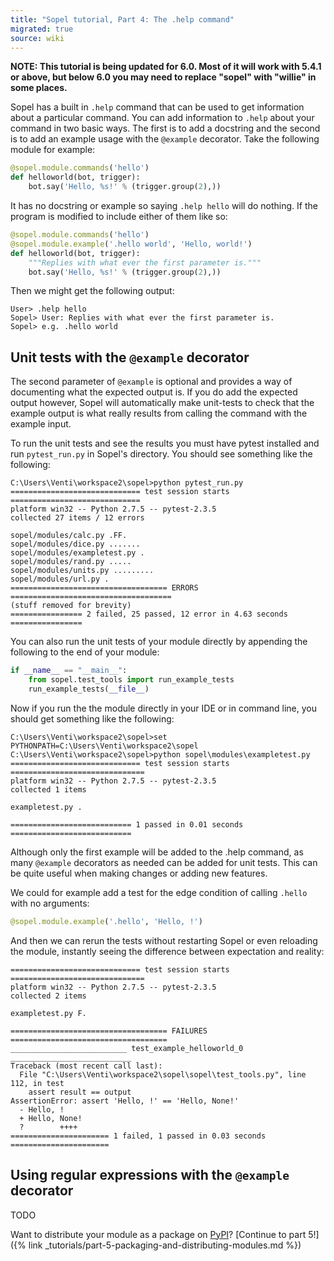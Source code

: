 ```yaml
---
title: "Sopel tutorial, Part 4: The .help command"
migrated: true
source: wiki
---
```


**NOTE: This tutorial is being updated for 6.0. Most of it will work with 5.4.1
or above, but below 6.0 you may need to replace "sopel" with "willie" in some
places.**

Sopel has a built in `.help` command that can be used to get information about a
particular command. You can add information to `.help` about your command in two
basic ways. The first is to add a docstring and the second is to add an example
usage with the ```@example``` decorator. Take the following module for example:

```py
@sopel.module.commands('hello')
def helloworld(bot, trigger):
    bot.say('Hello, %s!' % (trigger.group(2),))
```

It has no docstring or example so saying `.help hello` will do nothing. If the
program is modified to include either of them like so:

```py
@sopel.module.commands('hello')
@sopel.module.example('.hello world', 'Hello, world!')
def helloworld(bot, trigger):
    """Replies with what ever the first parameter is."""
    bot.say('Hello, %s!' % (trigger.group(2),))
```

Then we might get the following output:

    User> .help hello
    Sopel> User: Replies with what ever the first parameter is.
    Sopel> e.g. .hello world

## Unit tests with the `@example` decorator

The second parameter of `@example` is optional and provides a way of
documenting what the expected output is. If you do add the expected output
however, Sopel will automatically make unit-tests to check that the example
output is what really results from calling the command with the example input.

To run the unit tests and see the results you must have pytest installed and run
`pytest_run.py` in Sopel's directory. You should see something like the following:

    C:\Users\Venti\workspace2\sopel>python pytest_run.py
    ============================= test session starts =============================
    platform win32 -- Python 2.7.5 -- pytest-2.3.5
    collected 27 items / 12 errors
    
    sopel/modules/calc.py .FF.
    sopel/modules/dice.py .......
    sopel/modules/exampletest.py .
    sopel/modules/rand.py .....
    sopel/modules/units.py .........
    sopel/modules/url.py .
    =================================== ERRORS ====================================
    (stuff removed for brevity)
    ================ 2 failed, 25 passed, 12 error in 4.63 seconds ================

You can also run the unit tests of your module directly by appending the
following to the end of your module:

```py
if __name__ == "__main__":
    from sopel.test_tools import run_example_tests
    run_example_tests(__file__)
```

Now if you run the the module directly in your IDE or in command line, you
should get something like the following:

    C:\Users\Venti\workspace2\sopel>set PYTHONPATH=C:\Users\Venti\workspace2\sopel
    C:\Users\Venti\workspace2\sopel>python sopel\modules\exampletest.py
    ============================= test session starts ==============================
    platform win32 -- Python 2.7.5 -- pytest-2.3.5
    collected 1 items
    
    exampletest.py .
    
    =========================== 1 passed in 0.01 seconds ===========================

Although only the first example will be added to the .help command, as many
`@example` decorators as needed can be added for unit tests. This can be quite
useful when making changes or adding new features.

We could for example add a test for the edge condition of calling `.hello` with
no arguments:

```py
@sopel.module.example('.hello', 'Hello, !')
```

And then we can rerun the tests without restarting Sopel or even reloading the
module, instantly seeing the difference between expectation and reality:

    ============================= test session starts ==============================
    platform win32 -- Python 2.7.5 -- pytest-2.3.5
    collected 2 items
    
    exampletest.py F.
    
    =================================== FAILURES ===================================
    __________________________ test_example_helloworld_0 ___________________________
    Traceback (most recent call last):
      File "C:\Users\Venti\workspace2\sopel\sopel\test_tools.py", line 112, in test
        assert result == output
    AssertionError: assert 'Hello, !' == 'Hello, None!'
      - Hello, !
      + Hello, None!
      ?        ++++
    ====================== 1 failed, 1 passed in 0.03 seconds ======================

## Using regular expressions with the `@example` decorator

TODO

Want to distribute your module as a package on [PyPI](https://pypi.org/)?
[Continue to part 5!]({% link _tutorials/part-5-packaging-and-distributing-modules.md %})
